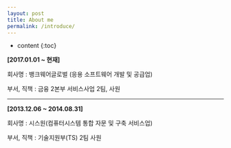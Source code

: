 ```yaml
---
layout: post
title: About me
permalink: /introduce/
---
```


* content
{:toc}


**[2017.01.01 ~ 현재]**

회사명  : 뱅크웨어글로벌 (응용 소프트웨어 개발 및 공급업)

부서, 직책  :  금융 2본부 서비스사업 2팀, 사원

-----------------------------------------------------------------

**[2013.12.06 ~ 2014.08.31]**

회사명  : 시스원(컴퓨터시스템 통합 자문 및 구축 서비스업)

부서, 직책  :  기술지원부(TS) 2팀 사원
